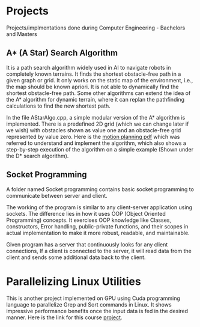 # Projects
Projects/implmentations done during Computer Engineering - Bachelors and Masters

## A* (A Star) Search Algorithm

It is a path search algorithm widely used in AI to navigate robots in completely known terrains. 
It finds the shortest obstacle-free path in a given graph or grid.
It only works on the static map of the environment, i.e., the map should be known apriori. It is not able to dynamically find the shortest obstacle-free path. Some other algorithms can extend the idea of the A* algorithm for dynamic terrain, where it can replan the pathfinding calculations to find the new shortest path.

In the file AStarAlgo.cpp, a simple modular version of the A* algorithm is implemented. There is a predefined 2D grid (which we can change later if we wish) with obstacles shown as value one and an obstacle-free grid represented by value zero. 
Here is the [motion planning pdf](https://www.cs.cmu.edu/~motionplanning/lecture/AppH-astar-dstar_howie.pdf)  which was referred to understand and implement the algorithm, which also shows a step-by-step execution of the algorithm on a simple example (Shown under the D* search algorithm).

## Socket Programming

A folder named Socket programming contains basic socket programming to communicate between server and client. 

The working of the program is similar to any client-server application using sockets. The difference lies in how it uses OOP (Object Oriented Programming) concepts. It exercises OOP knowledge like Classes, constructors, Error handling, public-private functions, and their scopes in actual implementation to make it more robust, readable, and maintainable.

Given program has a server that continuously looks for any client connections, If a client is connected to the server, it will read data from the client and sends some additional data back to the client.

# Parallelizing Linux Utilities

This is another project implemented on GPU using Cuda programming language to parallelize Grep and Sort commands in Linux. It shows impressive performance benefits once the input data is fed in the desired manner. 
Here is the link for this course [project](https://github.com/deepali2806/Parallelizing-Linux-Utitilites).


